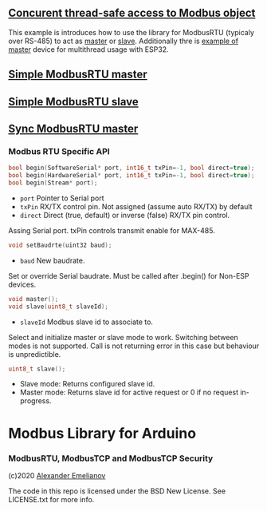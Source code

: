 ## [Concurent thread-safe access to Modbus object](ESP32-Concurent)

This example is introduces how to use the library for ModbusRTU (typicaly over RS-485) to act as [master](master) or [slave](slave). Additionally thre is [example of master](WSP32-Concurent) device for multithread usage with ESP32.

## [Simple ModbusRTU master](master)

## [Simple ModbusRTU slave](slave)

## [Sync ModbusRTU master](masterSync)



### Modbus RTU Specific API

```c
bool begin(SoftwareSerial* port, int16_t txPin=-1, bool direct=true);
bool begin(HardwareSerial* port, int16_t txPin=-1, bool direct=true);
bool begin(Stream* port);
```

- `port`    Pointer to Serial port
- `txPin`   RX/TX control pin. Not assigned (assume auto RX/TX) by default
- `direct`  Direct (true, default) or inverse (false) RX/TX pin control.

Assing Serial port. txPin controls transmit enable for MAX-485.

```c
void setBaudrte(uint32 baud);
```

- `baud`    New baudrate.

Set or override Serial baudrate. Must be called after .begin() for Non-ESP devices.

```c
void master();
void slave(uint8_t slaveId);
```

- `slaveId` Modbus slave id to associate to.

Select and initialize master or slave mode to work. Switching between modes is not supported. Call is not returning error in this case but behaviour is unpredictible.

```c
uint8_t slave();
```

- Slave mode: Returns configured slave id.
- Master mode: Returns slave id for active request or 0 if no request in-progress.

# Modbus Library for Arduino
### ModbusRTU, ModbusTCP and ModbusTCP Security

(c)2020 [Alexander Emelianov](mailto:a.m.emelianov@gmail.com)

The code in this repo is licensed under the BSD New License. See LICENSE.txt for more info.